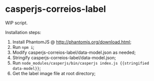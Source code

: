 # casperjs-correios-label

WIP script.

Installation steps:
1. Install PhantomJS @ http://phantomjs.org/download.html;
2. Run `npm i`;
3. Modify casperjs-correios-label/data-model.json as needed;
4. Stringify casperjs-correios-label/data-model.json;
5. Run `node_modules/casperjs/bin/casperjs index.js {{stringified data-model}}`;
6. Get the label image file at root directory;
